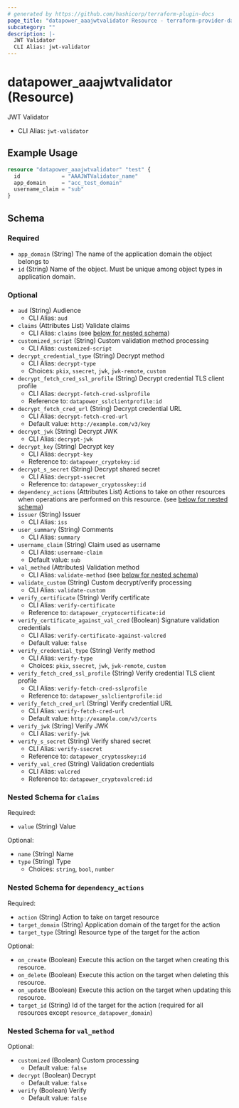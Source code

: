 ```yaml
---
# generated by https://github.com/hashicorp/terraform-plugin-docs
page_title: "datapower_aaajwtvalidator Resource - terraform-provider-datapower"
subcategory: ""
description: |-
  JWT Validator
  CLI Alias: jwt-validator
---
```


# datapower_aaajwtvalidator (Resource)

JWT Validator
  - CLI Alias: `jwt-validator`

## Example Usage

```terraform
resource "datapower_aaajwtvalidator" "test" {
  id             = "AAAJWTValidator_name"
  app_domain     = "acc_test_domain"
  username_claim = "sub"
}
```

<!-- schema generated by tfplugindocs -->
## Schema

### Required

- `app_domain` (String) The name of the application domain the object belongs to
- `id` (String) Name of the object. Must be unique among object types in application domain.

### Optional

- `aud` (String) Audience
  - CLI Alias: `aud`
- `claims` (Attributes List) Validate claims
  - CLI Alias: `claims` (see [below for nested schema](#nestedatt--claims))
- `customized_script` (String) Custom validation method processing
  - CLI Alias: `customized-script`
- `decrypt_credential_type` (String) Decrypt method
  - CLI Alias: `decrypt-type`
  - Choices: `pkix`, `ssecret`, `jwk`, `jwk-remote`, `custom`
- `decrypt_fetch_cred_ssl_profile` (String) Decrypt credential TLS client profile
  - CLI Alias: `decrypt-fetch-cred-sslprofile`
  - Reference to: `datapower_sslclientprofile:id`
- `decrypt_fetch_cred_url` (String) Decrypt credential URL
  - CLI Alias: `decrypt-fetch-cred-url`
  - Default value: `http://example.com/v3/key`
- `decrypt_jwk` (String) Decrypt JWK
  - CLI Alias: `decrypt-jwk`
- `decrypt_key` (String) Decrypt key
  - CLI Alias: `decrypt-key`
  - Reference to: `datapower_cryptokey:id`
- `decrypt_s_secret` (String) Decrypt shared secret
  - CLI Alias: `decrypt-ssecret`
  - Reference to: `datapower_cryptosskey:id`
- `dependency_actions` (Attributes List) Actions to take on other resources when operations are performed on this resource. (see [below for nested schema](#nestedatt--dependency_actions))
- `issuer` (String) Issuer
  - CLI Alias: `iss`
- `user_summary` (String) Comments
  - CLI Alias: `summary`
- `username_claim` (String) Claim used as username
  - CLI Alias: `username-claim`
  - Default value: `sub`
- `val_method` (Attributes) Validation method
  - CLI Alias: `validate-method` (see [below for nested schema](#nestedatt--val_method))
- `validate_custom` (String) Custom decrypt/verify processing
  - CLI Alias: `validate-custom`
- `verify_certificate` (String) Verify certificate
  - CLI Alias: `verify-certificate`
  - Reference to: `datapower_cryptocertificate:id`
- `verify_certificate_against_val_cred` (Boolean) Signature validation credentials
  - CLI Alias: `verify-certificate-against-valcred`
  - Default value: `false`
- `verify_credential_type` (String) Verify method
  - CLI Alias: `verify-type`
  - Choices: `pkix`, `ssecret`, `jwk`, `jwk-remote`, `custom`
- `verify_fetch_cred_ssl_profile` (String) Verify credential TLS client profile
  - CLI Alias: `verify-fetch-cred-sslprofile`
  - Reference to: `datapower_sslclientprofile:id`
- `verify_fetch_cred_url` (String) Verify credential URL
  - CLI Alias: `verify-fetch-cred-url`
  - Default value: `http://example.com/v3/certs`
- `verify_jwk` (String) Verify JWK
  - CLI Alias: `verify-jwk`
- `verify_s_secret` (String) Verify shared secret
  - CLI Alias: `verify-ssecret`
  - Reference to: `datapower_cryptosskey:id`
- `verify_val_cred` (String) Validation credentials
  - CLI Alias: `valcred`
  - Reference to: `datapower_cryptovalcred:id`

<a id="nestedatt--claims"></a>
### Nested Schema for `claims`

Required:

- `value` (String) Value

Optional:

- `name` (String) Name
- `type` (String) Type
  - Choices: `string`, `bool`, `number`


<a id="nestedatt--dependency_actions"></a>
### Nested Schema for `dependency_actions`

Required:

- `action` (String) Action to take on target resource
- `target_domain` (String) Application domain of the target for the action
- `target_type` (String) Resource type of the target for the action

Optional:

- `on_create` (Boolean) Execute this action on the target when creating this resource.
- `on_delete` (Boolean) Execute this action on the target when deleting this resource.
- `on_update` (Boolean) Execute this action on the target when updating this resource.
- `target_id` (String) Id of the target for the action (required for all resources except `resource_datapower_domain`)


<a id="nestedatt--val_method"></a>
### Nested Schema for `val_method`

Optional:

- `customized` (Boolean) Custom processing
  - Default value: `false`
- `decrypt` (Boolean) Decrypt
  - Default value: `false`
- `verify` (Boolean) Verify
  - Default value: `false`
